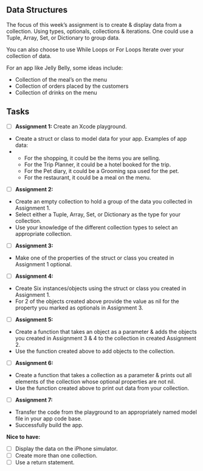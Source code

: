 
## Data Structures 

The focus of this week’s assignment is to create & display data from a collection. Using types, optionals, collections & iterations. One could use a Tuple, Array, Set, or Dictionary to group data. 

You can also choose to use While Loops or For Loops Iterate over your collection of data. 

For an app like Jelly Belly,  some ideas include:

- Collection of the meal’s on the menu
- Collection of orders placed by the customers
- Collection of drinks on the menu

## Tasks

- [ ]  **Assignment 1:** Create an Xcode playground.
  - Create a struct or class to model data for your app. Examples of app data:
  - - For the shopping, it could be the items you are selling.
    - For the Trip Planner, it could be a hotel booked for the trip.
    - For the Pet diary, it could be a Grooming spa used for the pet.
    - For the restaurant, it could be a meal on the menu.
- [ ]  **Assignment 2:** 
  - Create an empty collection to hold a group of the data you collected in Assignment 1.
  - Select either a Tuple, Array, Set, or Dictionary as the type for your collection.
  - Use your knowledge of the different collection types to select an appropriate collection.
- [ ]  **Assignment 3:**
  - Make one of the properties of the struct or class you created in Assignment 1 optional. 
- [ ]  **Assignment 4:** 
  - Create Six instances/objects using the struct or class you created in Assignment 1.
  - For 2 of the objects created above provide the value as nil for the property you marked as optionals in Assignment 3.
- [ ]  **Assignment 5:**
  - Create a function that takes an object as a parameter & adds the objects you created in Assignment 3 & 4 to the collection in created Assignment 2.
  - Use the function created above to add objects to the collection.  
- [ ]  **Assignment 6:**
  - Create a function that takes a collection as a parameter & prints out all elements of the collection whose optional properties are not nil. 
  - Use the function created above to print out data from your collection. 
- [ ]  **Assignment 7:**
  - Transfer the code from the playground to an appropriately named model file in your app code base.
  - Successfully build the app. 

**Nice to have:**

- [ ]  Display the data on the iPhone simulator.
- [ ] Create more than one collection.
- [ ] Use a return statement.

